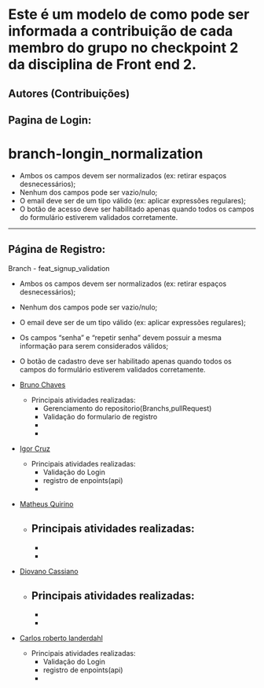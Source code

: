 # Este é um modelo de como pode ser informada a contribuição de cada membro do grupo no checkpoint 2 da disciplina de Front end 2.

## Autores (Contribuições)
## Pagina de Login:
# branch-longin_normalization
- Ambos os campos devem ser normalizados (ex: retirar espaços desnecessários);
- Nenhum dos campos pode ser vazio/nulo;
- O email deve ser de um tipo válido (ex: aplicar expressões regulares);
- O botão de acesso deve ser habilitado apenas quando todos os campos do formulário estiverem validados corretamente.

---

## Página de Registro:
Branch - feat_signup_validation
- Ambos os campos devem ser normalizados (ex: retirar espaços desnecessários);
- Nenhum dos campos pode ser vazio/nulo;
- O email deve ser de um tipo válido (ex: aplicar expressões regulares);
- Os campos “senha” e “repetir senha” devem possuir a mesma informação para serem considerados válidos;
- O botão de cadastro deve ser habilitado apenas quando todos os campos do formulário estiverem validados corretamente.


- [Bruno Chaves](https://www.linkedin.com/in/bchavs12/)
    - Principais atividades realizadas:
        - Gerenciamento do repositorio(Branchs,pullRequest)
        - Validação do formulario de registro
        - 
        - 
        
- [Igor Cruz](https://github.com/IgorFreitasCruz)
    - Principais atividades realizadas:
        - Validação do Login
        - registro de enpoints(api)
        - 

- [Matheus Quirino](https://github.com/mthflashice)
    - Principais atividades realizadas:
        - 
        - 
        - 

- [Diovano Cassiano](https://github.com/diovanocf)
    - Principais atividades realizadas:
        - 
        - 
        - 

- [Carlos roberto landerdahl](https://github.com/Carlos-Landerdahl)
    - Principais atividades realizadas:
        -  Validação do Login
        -  registro de enpoints(api)
        - 
